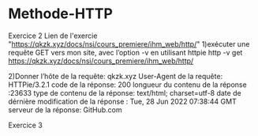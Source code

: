 # Methode-HTTP
Exercice 2
Lien de l'exercie "https://qkzk.xyz/docs/nsi/cours_premiere/ihm_web/http/"
1)exécuter une requête GET vers mon site, avec l’option -v en utilisant httpie
http -v get https://qkzk.xyz/docs/nsi/cours_premiere/ihm_web/http/

2)Donner
l’hôte de la requête: qkzk.xyz
User-Agent de la requête: HTTPie/3.2.1
code de la réponse: 200
longueur du contenu de la réponse :23633
type de contenu de la réponse: text/html; charset=utf-8
date de dérnière modification de la réponse : Tue, 28 Jun 2022 07:38:44 GMT
serveur de la réponse: GitHub.com

Exercice 3
